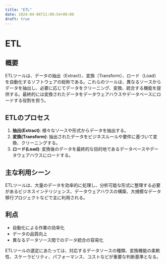```yaml
---
title: "ETL"
date: 2024-04-06T21:09:54+09:00
draft: true
---
```


# ETL

## 概要

ETLツールは、データの抽出（Extract）、変換（Transform）、ロード（Load）を自動化するソフトウェアの総称である。これらのツールは、異なるソースからデータを抽出し、必要に応じてデータをクリーニング、変換、統合する機能を提供する。最終的には変換されたデータをデータウェアハウスやデータベースにロードする役割を担う。

## ETLのプロセス

1. **抽出(Extract)**: 様々なソースや形式からデータを抽出する。
2. **変換(Transform)**: 抽出されたデータをビジネスルールや要件に基づいて変換、クリーニングする。
3. **ロード(Load)**: 変換後のデータを最終的な目的地であるデータベースやデータウェアハウスにロードする。

## 主な利用シーン

ETLツールは、大量のデータを効率的に処理し、分析可能な形式に整理する必要があるビジネスインテリジェンス、データウェアハウスの構築、大規模なデータ移行プロジェクトなどで主に利用される。

## 利点

- 自動化による作業の効率化
- データの品質向上
- 異なるデータソース間でのデータ統合の容易化

ETLツールの選定にあたっては、対応するデータソースの種類、変換機能の柔軟性、スケーラビリティ、パフォーマンス、コストなどが重要な判断基準となる。